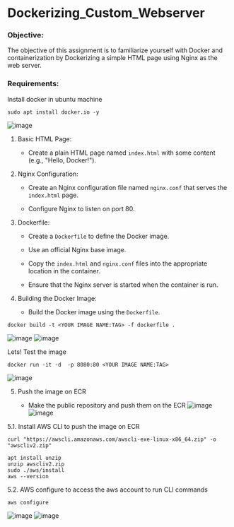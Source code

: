 # Dockerizing_Custom_Webserver
### Objective:
The objective of this assignment is to familiarize yourself with Docker and containerization by Dockerizing a simple HTML page using Nginx as the web server.
### Requirements:

Install docker in ubuntu machine
```
sudo apt install docker.io -y
```
![image](https://github.com/TeamKanyarasi/Dockerizing_Custom_Webserver/assets/139607786/966a6603-4d91-452e-84aa-f9aaa5109956)

1. Basic HTML Page:

   - Create a plain HTML page named `index.html` with some content (e.g., "Hello, Docker!").

2. Nginx Configuration:

   - Create an Nginx configuration file named `nginx.conf` that serves the `index.html` page.

   - Configure Nginx to listen on port 80.

3. Dockerfile:

   - Create a `Dockerfile` to define the Docker image.

   - Use an official Nginx base image.

   - Copy the `index.html` and `nginx.conf` files into the appropriate location in the container.

   - Ensure that the Nginx server is started when the container is run.

4. Building the Docker Image:

   - Build the Docker image using the `Dockerfile`.
```
docker build -t <YOUR IMAGE NAME:TAG> -f dockerfile .
```
![image](https://github.com/TeamKanyarasi/Dockerizing_Custom_Webserver/assets/139607786/9da4fc67-49f6-41f8-9d7b-47d66b082c9b)
![image](https://github.com/TeamKanyarasi/Dockerizing_Custom_Webserver/assets/139607786/be654746-a758-4775-b22a-bbe18b626490)


Lets! Test the image
```
docker run -it -d  -p 8080:80 <YOUR IMAGE NAME:TAG>
```
![image](https://github.com/TeamKanyarasi/Dockerizing_Custom_Webserver/assets/139607786/0b407b35-e48a-4f98-ad25-30732ec22734)


5. Push the image on ECR

   - Make the public repository and push them on the ECR
![image](https://github.com/TeamKanyarasi/Dockerizing_Custom_Webserver/assets/139607786/00ca7bee-2c16-410d-91d3-de5b8362503e)
![image](https://github.com/TeamKanyarasi/Dockerizing_Custom_Webserver/assets/139607786/d7b8f9a5-af72-4fba-9681-8f76b6aec0e4)


     
5.1. Install AWS CLI to push the image on ECR
```
curl "https://awscli.amazonaws.com/awscli-exe-linux-x86_64.zip" -o "awscliv2.zip"

apt install unzip
unzip awscliv2.zip
sudo ./aws/install
aws --version

```
5.2. AWS configure to access the aws account to run CLI commands 
```
aws configure
```
![image](https://github.com/TeamKanyarasi/Dockerizing_Custom_Webserver/assets/139607786/7896ab6c-b04b-4b08-af57-ca9203e41a3e)
![image](https://github.com/TeamKanyarasi/Dockerizing_Custom_Webserver/assets/139607786/8577186b-fe44-4471-bfd1-17b93796f45c)
